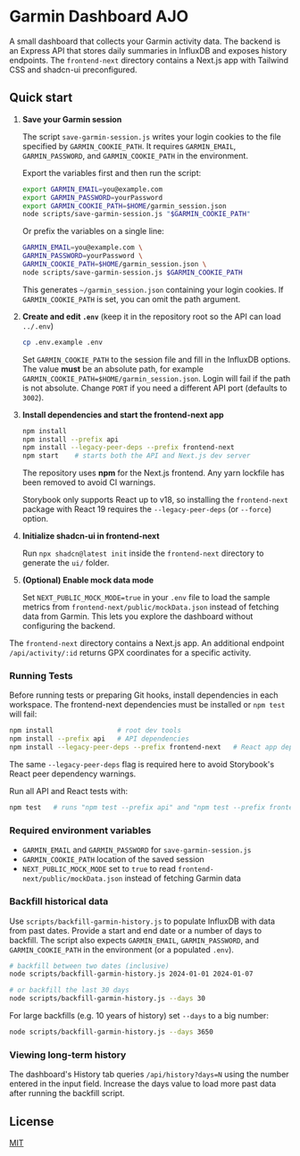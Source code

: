 # Garmin Dashboard AJO

A small dashboard that collects your Garmin activity data. The backend is an Express API that stores daily summaries in InfluxDB and exposes history endpoints. The `frontend-next` directory contains a Next.js app with Tailwind CSS and shadcn-ui preconfigured.

## Quick start

1. **Save your Garmin session**

   The script `save-garmin-session.js` writes your login cookies to the file
   specified by `GARMIN_COOKIE_PATH`. It requires `GARMIN_EMAIL`,
   `GARMIN_PASSWORD`, and `GARMIN_COOKIE_PATH` in the environment.

   Export the variables first and then run the script:

   ```bash
   export GARMIN_EMAIL=you@example.com
   export GARMIN_PASSWORD=yourPassword
   export GARMIN_COOKIE_PATH=$HOME/garmin_session.json
   node scripts/save-garmin-session.js "$GARMIN_COOKIE_PATH"
   ```

   Or prefix the variables on a single line:

   ```bash
   GARMIN_EMAIL=you@example.com \
   GARMIN_PASSWORD=yourPassword \
   GARMIN_COOKIE_PATH=$HOME/garmin_session.json \
   node scripts/save-garmin-session.js $GARMIN_COOKIE_PATH
   ```


   This generates `~/garmin_session.json` containing your login cookies. If
   `GARMIN_COOKIE_PATH` is set, you can omit the path argument.


2. **Create and edit `.env`** (keep it in the repository root so the API can load `../.env`)

   ```bash
   cp .env.example .env
   ```

   Set `GARMIN_COOKIE_PATH` to the session file and fill in the InfluxDB
   options. The value **must** be an absolute path, for example
   `GARMIN_COOKIE_PATH=$HOME/garmin_session.json`. Login will fail if the
   path is not absolute. Change `PORT` if you need a different API
   port (defaults to `3002`).

3. **Install dependencies and start the frontend-next app**

   ```bash
   npm install
   npm install --prefix api
   npm install --legacy-peer-deps --prefix frontend-next
   npm start    # starts both the API and Next.js dev server
   ```

   The repository uses **npm** for the Next.js frontend. Any yarn lockfile
   has been removed to avoid CI warnings.

   Storybook only supports React up to v18, so installing the `frontend-next`
   package with React 19 requires the `--legacy-peer-deps` (or `--force`)
   option.

4. **Initialize shadcn-ui in frontend-next**

   Run `npx shadcn@latest init` inside the `frontend-next` directory to
   generate the `ui/` folder.

5. **(Optional) Enable mock data mode**

   Set `NEXT_PUBLIC_MOCK_MODE=true` in your `.env` file to load the sample
   metrics from `frontend-next/public/mockData.json` instead of fetching data
   from Garmin. This lets you explore the dashboard without configuring the
   backend.

  The `frontend-next` directory contains a Next.js app.
An additional endpoint `/api/activity/:id` returns GPX coordinates for a specific activity.

### Running Tests

Before running tests or preparing Git hooks, install dependencies in each
workspace. The frontend-next dependencies must be installed or `npm test` will fail:

```bash
npm install                # root dev tools
npm install --prefix api   # API dependencies
npm install --legacy-peer-deps --prefix frontend-next   # React app dependencies
```

The same `--legacy-peer-deps` flag is required here to avoid Storybook's
React peer dependency warnings.

Run all API and React tests with:

```bash
npm test   # runs "npm test --prefix api" and "npm test --prefix frontend-next"
```

### Required environment variables

- `GARMIN_EMAIL` and `GARMIN_PASSWORD` for `save-garmin-session.js`
- `GARMIN_COOKIE_PATH` location of the saved session
- `NEXT_PUBLIC_MOCK_MODE` set to `true` to read `frontend-next/public/mockData.json`
  instead of fetching Garmin data

### Backfill historical data

Use `scripts/backfill-garmin-history.js` to populate InfluxDB with data from
past dates. Provide a start and end date or a number of days to backfill.
The script also expects `GARMIN_EMAIL`, `GARMIN_PASSWORD`, and
`GARMIN_COOKIE_PATH` in the environment (or a populated `.env`).

```bash
# backfill between two dates (inclusive)
node scripts/backfill-garmin-history.js 2024-01-01 2024-01-07

# or backfill the last 30 days
node scripts/backfill-garmin-history.js --days 30
```

For large backfills (e.g. 10 years of history) set `--days` to a big number:

```bash
node scripts/backfill-garmin-history.js --days 3650
```

### Viewing long-term history

The dashboard's History tab queries `/api/history?days=N` using the number
entered in the input field. Increase the days value to load more past data
after running the backfill script.

## License

[MIT](LICENSE)
